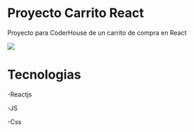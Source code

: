 # Proyecto Carrito React

Proyecto para CoderHouse de un carrito de compra en React

![](https://github.com/DaizanNoBakudanBiteTheDust/PreEntrega2Lagrotteria/tree/main/src/assets/img/preEntrega2Lagrotteria.gif)


# Tecnologias

-Reactjs

-JS

-Css
